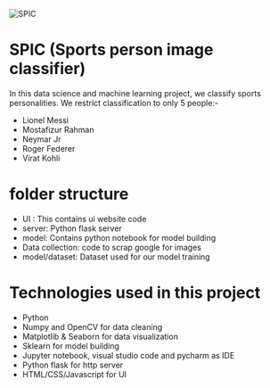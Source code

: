 
![SPIC](https://user-images.githubusercontent.com/84985963/182607583-e756fafb-4a2b-4acd-9011-95ddc39bbee6.png)

# SPIC (Sports person image classifier)

In this data science and machine learning project, we classify sports personalities. We restrict classification to only 5 people:-

* Lionel Messi <br/>
* Mostafizur Rahman <br/>
* Neymar Jr <br/>
* Roger Federer <br/>
* Virat Kohli <br/>

# folder structure

* UI : This contains ui website code
* server: Python flask server
* model: Contains python notebook for model building
* Data collection: code to scrap google for images
* model/dataset: Dataset used for our model training

# Technologies used in this project

* Python
* Numpy and OpenCV for data cleaning
* Matplotlib & Seaborn for data visualization
* Sklearn for model building
* Jupyter notebook, visual studio code and pycharm as IDE
* Python flask for http server
* HTML/CSS/Javascript for UI
